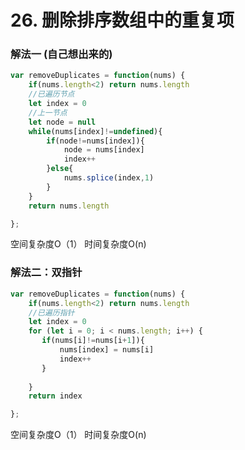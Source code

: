 # 26. 删除排序数组中的重复项

### 解法一 (自己想出来的)


```javascript
var removeDuplicates = function(nums) {
    if(nums.length<2) return nums.length
    //已遍历节点
    let index = 0
    //上一节点
    let node = null
    while(nums[index]!=undefined){
        if(node!=nums[index]){
            node = nums[index]
            index++
        }else{
            nums.splice(index,1)
        }
    }
    return nums.length

};
```
空间复杂度O（1）
时间复杂度O(n)


### 解法二：双指针


```javascript
var removeDuplicates = function(nums) {
    if(nums.length<2) return nums.length
    //已遍历指针
    let index = 0
    for (let i = 0; i < nums.length; i++) {
       if(nums[i]!=nums[i+1]){
           nums[index] = nums[i]
           index++
       }
        
    }
    return index

};
```
空间复杂度O（1）
时间复杂度O(n)
